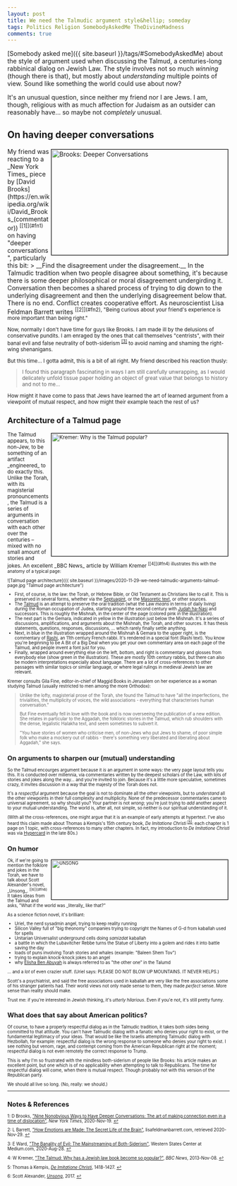 ```yaml
---
layout: post
title: We need the Talmudic argument style&hellip; someday
tags: Politics Religion SomebodyAskedMe TheDivineMadness
comments: true
---
```


[Somebody asked me]({{ site.baseurl }}/tags/#SomebodyAskedMe) about the style of argument
used when discussing the Talmud, a centuries-long rabbinical dialog on Jewish Law.  The
style involves not so much _winning_ (though there is that), but mostly about
_understanding_ multiple points of view.  Sound like something the world could use about
now?  

It's an unusual question, since neither my friend nor I are Jews.  I am, though, religious with as
much affection for Judaism as an outsider can reasonably have&hellip; so maybe not _completely_
unusual.  


## On having deeper conversations  

<img src="{{ site.baseurl }}/images/2020-11-29-we-need-talmudic-arguments-brooks.jpg" width="400" height="239" alt="Brooks: Deeper Conversations" title="Brooks: Deeper Conversations" style="float: right; margin: 3px 3px 3px 3px; border: 1px solid #000000;"/>
My friend was reacting to a _New York Times_ piece by
[David Brooks](https://en.wikipedia.org/wiki/David_Brooks_(commentator)) <sup id="fn1a">[[1]](#fn1)</sup>
on having "deeper conversations", particularly this bit:
> __Find the disagreement under the disagreement.__ In the Talmudic tradition when two people disagree about something, it's because there is some deeper philosophical or moral disagreement undergirding it. Conversation then becomes a shared process of trying to dig down to the underlying disagreement and then the underlying disagreement below that. There is no end. Conflict creates cooperative effort. As neuroscientist Lisa Feldman Barrett writes <sup id="fn2a">[[2]](#fn2), "Being curious about your friend's experience is more important than being right."  

Now, normally I don't have time for guys like Brooks.  I am made ill by the delusions of
conservative pundits.  I am enraged by the ones that call themselves "centrists", with
their banal evil and false  neutrality of both-siderism <sup id="fn3a">[[3]](#fn3)</sup> to 
avoid naming and shaming the right-wing shenanigans.  

But this time&hellip; I gotta admit, this is a bit of all right.  My friend described his
reaction thusly:
> I found this paragraph fascinating in ways I am still carefully unwrapping, as I would delicately unfold tissue paper holding an object of great value that belongs to history and not to me&hellip;  

How might it have come to pass that Jews have learned the art of learned argument from a
viewpoint of mutual respect, and how might their example teach the rest of us?  


## Architecture of a Talmud page  

<img src="{{ site.baseurl }}/images/2020-11-29-we-need-talmudic-arguments-kremer.jpg" width="400" height="278" alt="Kremer: Why is the Talmud popular?" title="Kremer: Why is the Talmud popular?" style="float: right; margin: 3px 3px 3px 3px; border: 1px solid #000000;"/>
The Talmud appears, to this non-Jew, to be something of an artifact _engineered_ to do
exactly this.  Unlike the Torah, with its magisterial pronouncements, the Talmud is a
series of arguments in conversation with each other over the centuries &ndash; mixed
with no small amount of stories and jokes.  An excellent _BBC News_ article by William 
Kremer <sup id="fn4a">[[4]](#fn4) illustrates this with the anatomy of a typical page:

![Talmud page architecture]({{ site.baseurl }}/images/2020-11-29-we-need-talmudic-arguments-talmud-page.jpg "Talmud page architecture")

- First, of course, is the law: the Torah, or Hebrew Bible, or Old Testament as Christians
  like to call it.  This is preserved in several forms, whether via the 
  [Septuagint](https://en.wikipedia.org/wiki/Septuagint), or the
  [Masoretic text](https://en.wikipedia.org/wiki/Masoretic_Text), or other sources.  
- The [Talmud](https://en.wikipedia.org/wiki/Talmud) is an attempt to preserve the oral
  tradition (what the Law _means_ in terms of daily living) during the Roman occupation of
  Judea, starting around the second century with
  [Judah ha-Nasi](https://en.wikipedia.org/wiki/Judah_ha-Nasi) and successors.  This is
  roughly the Mishnah, in the center of the page (colored pink in the illustration).  
- The next part is the Gemara, indicated in yellow in the illustration just below the
  Mishnah.  It's a series of discussions, amplifications, and arguments about the Mishnah,
  the Torah, and other sources.  It has thesis statements, questions, responses,
  discussions, &hellip; which rarely finally settle anything.  
- Next, in blue in the illustration wrapped around the Mishnah &amp; Gemara to the upper
  right, is the commentary of [Rashi](https://en.wikipedia.org/wiki/Rashi), an 11th
  century French rabbi.  It's rendered in a special font (Rashi text).  You know you're
  beginning to be A Bit of a Big Deal when you get your own commentary area on each page
  of the Talmud, and people invent a font just for you.  
- Finally, wrapped around everything else on the left, bottom, and right is commentary and
  glosses from everybody else (show green in the illustration).  These are mostly 10th
  century rabbis, but there can also be modern interpretations especially about language.
  There are a lot of cross-references to other passages with similar topics or similar
  language, or where legal rulings in medieval Jewish law are relevant.  
  
Kremer consults Gila Fine, editor-in-chief of Maggid Books in Jerusalem on her experience
as a woman studying Talmud (usually restricted to men among the more Orthodox):  

> Unlike the lofty, magisterial prose of the Torah, she found the Talmud to have "all the imperfections, the trivialities, the multiplicity of voices, the wild associations - everything that characterises human conversation."  
>  
>But Fine eventually fell in love with the book and is now overseeing the publication of a new edition. She relates in particular to the Aggadah, the folkloric stories in the Talmud, which rub shoulders with the dense, legalistic Halakha text, and seem sometimes to subvert it.  
>  
>"You have stories of women who criticise men, of non-Jews who put Jews to shame, of poor simple folk who make a mockery out of rabbis - there's something very liberated and liberating about Aggadah," she says.  


## On arguments to sharpen our (mutual) understanding  

So the Talmud encourges argument because it _is_ an argument in some ways: the very page
layout tells you this.  It is conducted over millennia, via commentaries written by the
deepest scholars of the Law, with lots of stories and jokes along the way&hellip; and
you're invited to join.  Because it's a little more speculative, sometimes crazy, it
invites discussion in a way that the majesty of the Torah does not.  

It's a _respectful_ argument because the goal is not to dominate all the other viewpoints,
but to _understand_ all the other viewpoints in their full complexity and multiplicity.
None of the predecessor commentaries came to universal agreement, so why should you?  Your
partner is not _wrong_; you're just trying to _add_ another aspect to your mutual
understanding.  The world is, after all, not simple, so neither is our spiritual
understanding of it.  

(With all the cross-references, one might argue that it is an example of early attempts at
hypertext.  I've also heard this claim made about Thomas à Kempis's 15th century book, _De
Imitatione Christi_ <sup id="fn5a">[[5]](#fn5)</sup>: each chapter is 1 page on 1 topic,
with cross-references to many other chapters.  In fact, my introduction to _De Imitatione
Christi_ was via [Hypercard](https://en.wikipedia.org/wiki/HyperCard) in the late 80s.)  


## On humor  

<img src="{{ site.baseurl }}/images/2020-11-29-we-need-talmudic-arguments-unsong.jpg" width="400" height="90" alt="UNSONG" title="UNSONG" style="float: right; margin: 3px 3px 3px 3px; border: 1px solid #000000;"/>
Ok, if we're going to mention the folklore and jokes in the Torah, we have to talk about
Scott Alexander's novel, _Unsong_. <sup id="fn6a">[[6]](#fn6)</sup>  It takes ideas from
the Talmud and asks, "What if the world was _literally_ like that?"  

As a science fiction novel, it's brilliant: 
- Uriel, the nerd sysadmin angel, trying to keep reality running  
- Silicon Valley full of "big theonomy" companies trying to copyright the Names of G-d from kaballah used for spells  
- Unitarian Universalist underground cells doing _samizdat_ kaballah  
- a battle in which the Lubavitcher Rebbe turns the Statue of Liberty into a golem and rides it into battle saving the day  
- loads of puns involving Torah stories and whales (example: "Baleen Shem Tov")  
- trying to explain knock-knock jokes to an angel  
- why [Elisha Ben Abuyah](https://en.wikipedia.org/wiki/Elisha_ben_Abuyah) is always referred to as "the other one" in the Talumd  

&hellip; and a _lot_ of even crazier stuff.  (Uriel says: PLEASE DO NOT BLOW UP MOUNTAINS.  IT NEVER
HELPS.)  

Scott's a psychiatrist, and said the free associations used in kaballah are very like the
free associations some of his stranger patients had.  Their world views not only made
sense to them, they made _perfect_ sense.  More sense than reality should make.  

Trust me: if you're interested in Jewish thinking, it's _utterly hilarious_.  Even if
you'e not, it's still pretty funny.  


## What does that say about American politics?  

Of course, to have a properly respectful dialog as in the Talmudic tradition, it takes
both sides being committed to that attitude.  You can't have Talmudic dialog with a
fanatic who denies your right to exist, or the fundamental legitimacy of your ideas.  That
would be like the Israelis attempting Talmudic dialog with Hezbollah, for example:
respectful dialog is the wrong response to someone who denies your right to exist.  I see
nothing but venom, rage, and contempt coming from the American Republican right at the
moment; respectful dialog is not even remotely the correct response to Trump.  

This is why I'm so frustrated with the mindless both-siderism of people like Brooks: his
article makes an excellent point, but one which is of no applicability when attempting to
talk to Republicans.  The time for respectful dialog will come, when there is mutual
respect.  Though probably not with this version of the Republican party.  

We should all live so long.  (No, really: we should.)  

---

## Notes &amp; References  

<a id="fn1">1</a>: D Brooks, ["Nine Nonobvious Ways to Have Deeper Conversations: The art of making connection even in a time of dislocation"](https://www.nytimes.com/2020/11/19/opinion/nine-nonobvious-ways-to-have-deeper-conversations.html?referringSource=articleShare), _New York Times_, 2020-Nov-19. [↩](#fn1a)  

<a id="fn2">2</a>: L Barrett, ["How Emotions are Made: The Secret Life of the Brain"](https://lisafeldmanbarrett.com/books/how-emotions-are-made/), lisafeldmanbarrett.com, retrieved 2020-Nov-29. [↩](#fn2a)  

<a id="fn3">3</a>: E Ward, ["The Banality of Evil: The Mainstreaming of Both-Siderism"](https://westernstatescenter.medium.com/the-banality-of-evil-the-mainstreaming-of-both-siderism-35cb68b6dbc6), Western States Center at Medium.com, 2020-Aug-28. [↩](#fn3a)  

<a id="fn4">4</a>: W Kremer, ["The Talmud: Why has a Jewish law book become so popular?"](https://www.bbc.com/news/magazine-24367959), _BBC News_, 2013-Nov-08. [↩](#fn4a)  

<a id="fn5">5</a>: Thomas à Kempis, [_De Imitatione Christi_](https://en.wikipedia.org/wiki/The_Imitation_of_Christ), 1418-1427. [↩](#fn5a)  

<a id="fn6">6</a>: Scott Alexander, [_Unsong_](http://unsongbook.com/), 2017. [↩](#fn6a)  
